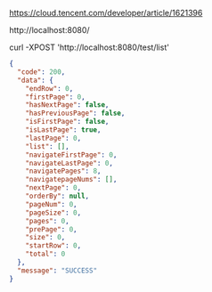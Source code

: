 https://cloud.tencent.com/developer/article/1621396

http://localhost:8080/

curl -XPOST 'http://localhost:8080/test/list'

```json
{
  "code": 200,
  "data": {
    "endRow": 0,
    "firstPage": 0,
    "hasNextPage": false,
    "hasPreviousPage": false,
    "isFirstPage": false,
    "isLastPage": true,
    "lastPage": 0,
    "list": [],
    "navigateFirstPage": 0,
    "navigateLastPage": 0,
    "navigatePages": 8,
    "navigatepageNums": [],
    "nextPage": 0,
    "orderBy": null,
    "pageNum": 0,
    "pageSize": 0,
    "pages": 0,
    "prePage": 0,
    "size": 0,
    "startRow": 0,
    "total": 0
  },
  "message": "SUCCESS"
}
```